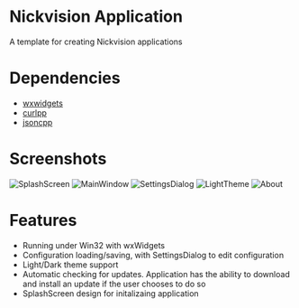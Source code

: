 # Nickvision Application
 A template for creating Nickvision applications
 
# Dependencies
- [wxwidgets](https://www.wxwidgets.org/)
- [curlpp](http://www.curlpp.org/)
- [jsoncpp](https://github.com/open-source-parsers/jsoncpp)

# Screenshots
![SplashScreen](https://user-images.githubusercontent.com/17648453/153337204-c2263fe9-8479-4e11-9511-641df03600f7.png)
![MainWindow](https://user-images.githubusercontent.com/17648453/153337203-914723c0-f2a1-4fb2-937d-455ca68a6cb4.png)
![SettingsDialog](https://user-images.githubusercontent.com/17648453/153337202-6764f2f9-c24e-4030-88e6-db41f0c31768.png)
![LightTheme](https://user-images.githubusercontent.com/17648453/153337209-77eb4c97-7b06-489c-872d-d90e8f89ec28.png)
![About](https://user-images.githubusercontent.com/17648453/153337198-39942439-3354-478c-a001-1b50f0e7b912.png)

# Features
- Running under Win32 with wxWidgets
- Configuration loading/saving, with SettingsDialog to edit configuration
- Light/Dark theme support
- Automatic checking for updates. Application has the ability to download and install an update if the user chooses to do so
- SplashScreen design for initalizaing application 
